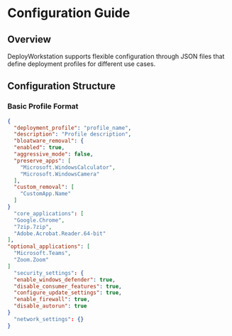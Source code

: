 # Configuration Guide

## Overview
DeployWorkstation supports flexible configuration through JSON files that define deployment profiles for different use cases.

## Configuration Structure

### Basic Profile Format
```json
{
  "deployment_profile": "profile_name",
  "description": "Profile description",
  "bloatware_removal": {
  "enabled": true,
  "aggressive_mode": false,
  "preserve_apps": [
    "Microsoft.WindowsCalculator",
    "Microsoft.WindowsCamera"
  ],
  "custom_removal": [
    "CustomApp.Name"
  ]
}
  "core_applications": [
  "Google.Chrome",
  "7zip.7zip",
  "Adobe.Acrobat.Reader.64-bit"
],
"optional_applications": [
  "Microsoft.Teams",
  "Zoom.Zoom"
]
  "security_settings": {
  "enable_windows_defender": true,
  "disable_consumer_features": true,
  "configure_update_settings": true,
  "enable_firewall": true,
  "disable_autorun": true
}
  "network_settings": {}
}

